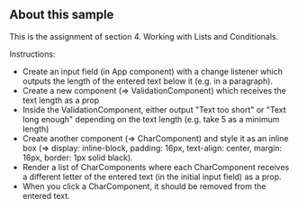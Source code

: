 ## About this sample

This is the assignment of section 4. Working with Lists and Conditionals.

Instructions:
* Create an input field (in App component) with a change listener which outputs the length of the entered text below it (e.g. in a paragraph).
* Create a new component (=> ValidationComponent) which receives the text length as a prop
* Inside the ValidationComponent, either output "Text too short" or "Text long enough" depending on the text length (e.g. take 5 as a minimum length)
* Create another component (=> CharComponent) and style it as an inline box (=> display: inline-block, padding: 16px, text-align: center, margin: 16px, border: 1px solid black).
* Render a list of CharComponents where each CharComponent receives a different letter of the entered text (in the initial input field) as a prop.
* When you click a CharComponent, it should be removed from the entered text.